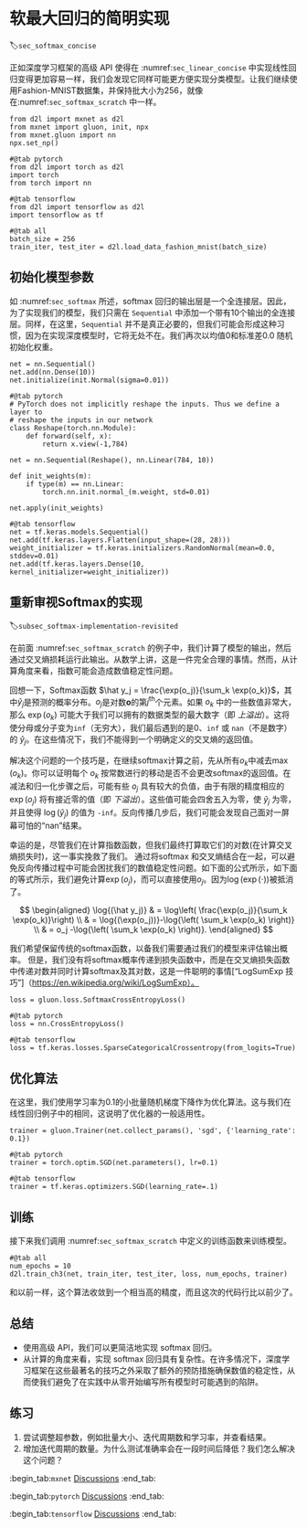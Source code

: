 # 软最大回归的简明实现
:label:`sec_softmax_concise`

正如深度学习框架的高级 API 使得在 :numref:`sec_linear_concise` 中实现线性回归变得更加容易一样，我们会发现它同样可能更方便实现分类模型。让我们继续使用Fashion-MNIST数据集，并保持批大小为256，就像在:numref:`sec_softmax_scratch` 中一样。

```{.python .input}
from d2l import mxnet as d2l
from mxnet import gluon, init, npx
from mxnet.gluon import nn
npx.set_np()
```

```{.python .input}
#@tab pytorch
from d2l import torch as d2l
import torch
from torch import nn
```

```{.python .input}
#@tab tensorflow
from d2l import tensorflow as d2l
import tensorflow as tf
```

```{.python .input}
#@tab all
batch_size = 256
train_iter, test_iter = d2l.load_data_fashion_mnist(batch_size)
```

## 初始化模型参数

如 :numref:`sec_softmax` 所述，softmax 回归的输出层是一个全连接层。因此，为了实现我们的模型，我们只需在 `Sequential` 中添加一个带有10个输出的全连接层。同样，在这里，`Sequential` 并不是真正必要的，但我们可能会形成这种习惯，因为在实现深度模型时，它将无处不在。我们再次以均值0和标准差0.0 随机初始化权重。

```{.python .input}
net = nn.Sequential()
net.add(nn.Dense(10))
net.initialize(init.Normal(sigma=0.01))
```

```{.python .input}
#@tab pytorch
# PyTorch does not implicitly reshape the inputs. Thus we define a layer to
# reshape the inputs in our network
class Reshape(torch.nn.Module):
    def forward(self, x):
        return x.view(-1,784)

net = nn.Sequential(Reshape(), nn.Linear(784, 10))

def init_weights(m):
    if type(m) == nn.Linear:
        torch.nn.init.normal_(m.weight, std=0.01)

net.apply(init_weights)
```

```{.python .input}
#@tab tensorflow
net = tf.keras.models.Sequential()
net.add(tf.keras.layers.Flatten(input_shape=(28, 28)))
weight_initializer = tf.keras.initializers.RandomNormal(mean=0.0, stddev=0.01)
net.add(tf.keras.layers.Dense(10, kernel_initializer=weight_initializer))
```

## 重新审视Softmax的实现
:label:`subsec_softmax-implementation-revisited`

在前面 :numref:`sec_softmax_scratch` 的例子中，我们计算了模型的输出，然后通过交叉熵损耗运行此输出。从数学上讲，这是一件完全合理的事情。然而，从计算角度来看，指数可能会造成数值稳定性问题。

回想一下，Softmax函数 $\hat y_j = \frac{\exp(o_j)}{\sum_k \exp(o_k)}$，其中$\hat y_j$是预测的概率分布。$o_j$是对数$\mathbf{o}$的第$j^\mathrm{th}$个元素。如果 $o_k$ 中的一些数值非常大，那么 $\exp(o_k)$ 可能大于我们可以拥有的数据类型的最大数字（即 *上溢出*）。这将使分母或分子变为`inf`（无穷大），我们最后遇到的是0、`inf` 或 `nan`（不是数字）的 $\hat y_j$。在这些情况下，我们不能得到一个明确定义的交叉熵的返回值。

解决这个问题的一个技巧是，在继续softmax计算之前，先从所有$o_k$中减去$\max(o_k)$。你可以证明每个 $o_k$ 按常数进行的移动是否不会更改softmax的返回值。在减法和归一化步骤之后，可能有些 $o_j$ 具有较大的负值，由于有限的精度相应的 $\exp(o_j)$ 将有接近零的值（即 *下溢出*）。这些值可能会四舍五入为零，使 $\hat y_j$ 为零，并且使得 $\log(\hat y_j)$ 的值为 `-inf`。反向传播几步后，我们可能会发现自己面对一屏幕可怕的“nan”结果。

幸运的是，尽管我们在计算指数函数，但我们最终打算取它们的对数(在计算交叉熵损失时)，这一事实挽救了我们。
通过将softmax 和交叉熵结合在一起，可以避免反向传播过程中可能会困扰我们的数值稳定性问题。如下面的公式所示，如下面的等式所示，我们避免计算$\exp(o_j)$，而可以直接使用$o_j$。因为$\log(\exp(\cdot))$被抵消了。

$$
\begin{aligned}
\log{(\hat y_j)} & = \log\left( \frac{\exp(o_j)}{\sum_k \exp(o_k)}\right) \\
& = \log{(\exp(o_j))}-\log{\left( \sum_k \exp(o_k) \right)} \\
& = o_j -\log{\left( \sum_k \exp(o_k) \right)}.
\end{aligned}
$$

我们希望保留传统的softmax函数，以备我们需要通过我们的模型来评估输出概率。
但是，我们没有将softmax概率传递到损失函数中，而是在交叉熵损失函数中传递对数并同时计算softmax及其对数，这是一件聪明的事情[“LogSumExp 技巧”]（https://en.wikipedia.org/wiki/LogSumExp）。

```{.python .input}
loss = gluon.loss.SoftmaxCrossEntropyLoss()
```

```{.python .input}
#@tab pytorch
loss = nn.CrossEntropyLoss()
```

```{.python .input}
#@tab tensorflow
loss = tf.keras.losses.SparseCategoricalCrossentropy(from_logits=True)
```

## 优化算法

在这里，我们使用学习率为0.1的小批量随机梯度下降作为优化算法。这与我们在线性回归例子中的相同，这说明了优化器的一般适用性。

```{.python .input}
trainer = gluon.Trainer(net.collect_params(), 'sgd', {'learning_rate': 0.1})
```

```{.python .input}
#@tab pytorch
trainer = torch.optim.SGD(net.parameters(), lr=0.1)
```

```{.python .input}
#@tab tensorflow
trainer = tf.keras.optimizers.SGD(learning_rate=.1)
```

## 训练

接下来我们调用 :numref:`sec_softmax_scratch` 中定义的训练函数来训练模型。

```{.python .input}
#@tab all
num_epochs = 10
d2l.train_ch3(net, train_iter, test_iter, loss, num_epochs, trainer)
```

和以前一样，这个算法收敛到一个相当高的精度，而且这次的代码行比以前少了。

## 总结

* 使用高级 API，我们可以更简洁地实现 softmax 回归。
* 从计算的角度来看，实现 softmax 回归具有复杂性。在许多情况下，深度学习框架在这些最著名的技巧之外采取了额外的预防措施确保数值的稳定性，从而使我们避免了在实践中从零开始编写所有模型时可能遇到的陷阱。

## 练习

1. 尝试调整超参数，例如批量大小、迭代周期数和学习率，并查看结果。
1. 增加迭代周期的数量。为什么测试准确率会在一段时间后降低？我们怎么解决这个问题？

:begin_tab:`mxnet`
[Discussions](https://discuss.d2l.ai/t/52)
:end_tab:

:begin_tab:`pytorch`
[Discussions](https://discuss.d2l.ai/t/53)
:end_tab:

:begin_tab:`tensorflow`
[Discussions](https://discuss.d2l.ai/t/260)
:end_tab:
